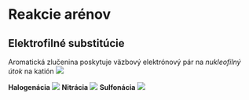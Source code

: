 # Reakcie arénov
## Elektrofilné substitúcie
Aromatická zlučenina poskytuje väzbový elektrónový pár na *nukleofilný útok* na katión
![](elektrofilná-substitúcia-arénov.png)

**Halogenácia**
![](halogenácia-arénu-reakcia.png)
**Nitrácia**
![](nitrácia-arénu-reakcia.png)
**Sulfonácia**
![](sulfonácia-arénu-reakcia.png)
